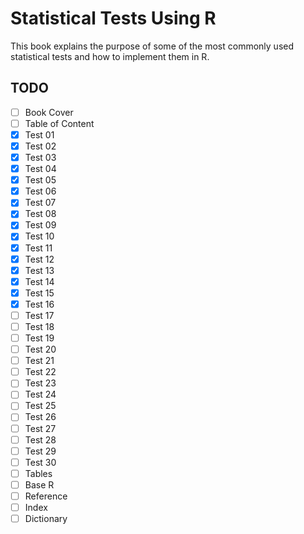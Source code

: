 # Statistical Tests Using R
This book explains the purpose of some of the most commonly used statistical tests and how to implement them in R.

## TODO
- [ ] Book Cover
- [ ] Table of Content
- [x] Test 01
- [x] Test 02
- [x] Test 03
- [x] Test 04
- [x] Test 05
- [x] Test 06
- [x] Test 07
- [x] Test 08
- [x] Test 09
- [x] Test 10
- [x] Test 11
- [x] Test 12
- [x] Test 13
- [x] Test 14
- [x] Test 15
- [x] Test 16
- [ ] Test 17
- [ ] Test 18
- [ ] Test 19
- [ ] Test 20
- [ ] Test 21
- [ ] Test 22
- [ ] Test 23
- [ ] Test 24
- [ ] Test 25
- [ ] Test 26
- [ ] Test 27
- [ ] Test 28
- [ ] Test 29
- [ ] Test 30
- [ ] Tables
- [ ] Base R
- [ ] Reference
- [ ] Index
- [ ] Dictionary